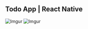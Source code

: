 ## Todo App | React Native

![Imgur](https://i.imgur.com/RHH76KL.png=12x24)
![Imgur](https://i.imgur.com/u74vaOx.png=24x48)
